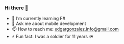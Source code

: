 ### Hi there 👋
- 🌱 I’m currently learning F#
- 💬 Ask me about mobile development
- 📫 How to reach me: edgargonzalez.info@gmail.com
- ⚡ Fun fact: I was a soldier for 11 years 🪖

